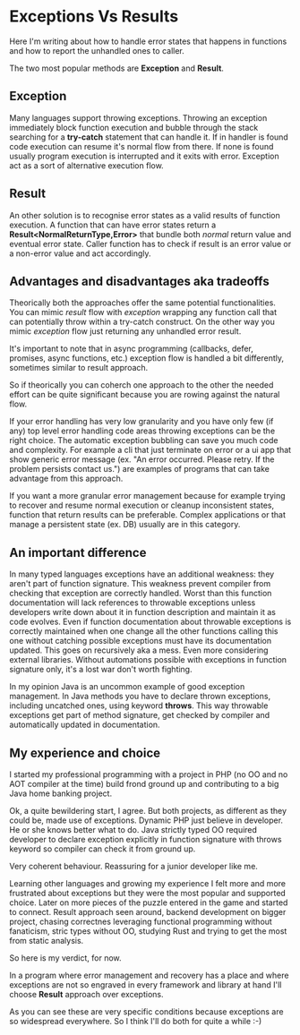 # Exceptions Vs Results

Here I'm writing about how to handle error states that happens in functions and how to report the unhandled ones to caller.

The two most popular methods are **Exception** and **Result**.

## Exception

Many languages support throwing exceptions.
Throwing an exception immediately block function execution and bubble through the stack searching for a **try-catch** statement that can handle it.
If in handler is found code execution can resume it's normal flow from there.
If none is found usually program execution is interrupted and it exits with error.
Exception act as a sort of alternative execution flow.

## Result

An other solution is to recognise error states as a valid results of function execution.
A function that can have error states return a **Result<NormalReturnType,Error>** that bundle both _normal_ return value and eventual error state.
Caller function has to check if result is an error value or a non-error value and act accordingly.

## Advantages and disadvantages aka tradeoffs

Theorically both the approaches offer the same potential functionalities.
You can mimic _result_ flow with _exception_ wrapping any function call that can potentially throw within a try-catch construct.
On the other way you mimic _exception_ flow just returning any unhandled error result.

It's important to note that in async programming (callbacks, defer, promises, async functions, etc.) exception flow is handled a bit differently, sometimes similar to result approach.

So if theorically you can coherch one approach to the other the needed effort can be quite significant because you are rowing against the natural flow.

If your error handling has very low granularity and you have only few (if any) top level error handling code areas throwing exceptions can be the right choice.
The automatic exception bubbling can save you much code and complexity.
For example a cli that just terminate on error or a ui app that show generic error message (ex. "An error occurred. Please retry. If the problem persists contact us.") are examples of programs that can take advantage from this approach.

If you want a more granular error management because for example trying to recover and resume normal execution or cleanup inconsistent states, function that return results can be preferable.
Complex applications or that manage a persistent state (ex. DB) usually are in this category.

## An important difference

In many typed languages exceptions have an additional weakness: they aren't part of function signature.
This weakness prevent compiler from checking that exception are correctly handled.
Worst than this function documentation will lack references to throwable exceptions unless developers write down about it in function description and maintain it as code evolves.
Even if function documentation about throwable exceptions is correctly maintained when one change all the other functions calling this one without catching possible exceptions must have its documentation updated.
This goes on recursively aka a mess. Even more considering external libraries.
Without automations possible with exceptions in function signature only, it's a lost war don't worth fighting.

In my opinion Java is an uncommon example of good exception management. In Java methods you have to declare thrown exceptions, including uncatched ones, using keyword **throws**.
This way throwable exceptions get part of method signature, get checked by compiler and automatically updated in documentation.

## My experience and choice

I started my professional programming with a project in PHP (no OO and no AOT compiler at the time) build frond ground up and contributing to a big Java home banking project.

Ok, a quite bewildering start, I agree.
But both projects, as different as they could be, made use of exceptions.
Dynamic PHP just believe in developer. He or she knows better what to do.
Java strictly typed OO required developer to declare exception explicitly in function signature with throws keyword so compiler can check it from ground up.

Very coherent behaviour. Reassuring for a junior developer like me.

Learning other languages and growing my experience I felt more and more frustrated about exceptions but they were the most popular and supported choice.
Later on more pieces of the puzzle entered in the game and started to connect.
Result approach seen around, backend development on bigger project, chasing correctnes leveraging functional programming without fanaticism, stric types without OO, studying Rust and trying to get the most from static analysis.

So here is my verdict, for now.

In a program where error management and recovery has a place and where exceptions are not so engraved in every framework and library at hand I'll choose **Result** approach over exceptions.

As you can see these are very specific conditions because exceptions are so widespread everywhere.
So I think I'll do both for quite a while :-)
